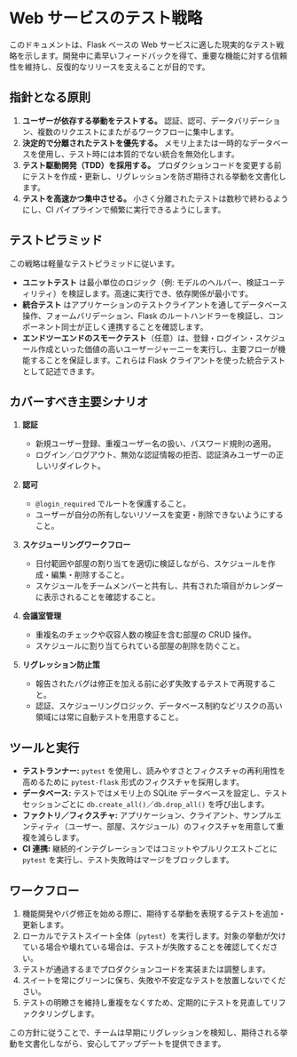# Web サービスのテスト戦略

このドキュメントは、Flask ベースの Web サービスに適した現実的なテスト戦略を示します。開発中に素早いフィードバックを得て、重要な機能に対する信頼性を維持し、反復的なリリースを支えることが目的です。

## 指針となる原則

1. **ユーザーが依存する挙動をテストする。** 認証、認可、データバリデーション、複数のリクエストにまたがるワークフローに集中します。
2. **決定的で分離されたテストを優先する。** メモリ上または一時的なデータベースを使用し、テスト時には本質的でない統合を無効化します。
3. **テスト駆動開発（TDD）を採用する。** プロダクションコードを変更する前にテストを作成・更新し、リグレッションを防ぎ期待される挙動を文書化します。
4. **テストを高速かつ集中させる。** 小さく分離されたテストは数秒で終わるようにし、CI パイプラインで頻繁に実行できるようにします。

## テストピラミッド

この戦略は軽量なテストピラミッドに従います。

- **ユニットテスト** は最小単位のロジック（例: モデルのヘルパー、検証ユーティリティ）を検証します。高速に実行でき、依存関係が最小です。
- **統合テスト** はアプリケーションのテストクライアントを通してデータベース操作、フォームバリデーション、Flask のルートハンドラーを検証し、コンポーネント同士が正しく連携することを確認します。
- **エンドツーエンドのスモークテスト**（任意）は、登録・ログイン・スケジュール作成といった価値の高いユーザージャーニーを実行し、主要フローが機能することを保証します。これらは Flask クライアントを使った統合テストとして記述できます。

## カバーすべき主要シナリオ

1. **認証**
   - 新規ユーザー登録、重複ユーザー名の扱い、パスワード規則の適用。
   - ログイン／ログアウト、無効な認証情報の拒否、認証済みユーザーの正しいリダイレクト。

2. **認可**
   - `@login_required` でルートを保護すること。
   - ユーザーが自分の所有しないリソースを変更・削除できないようにすること。

3. **スケジューリングワークフロー**
   - 日付範囲や部屋の割り当てを適切に検証しながら、スケジュールを作成・編集・削除すること。
   - スケジュールをチームメンバーと共有し、共有された項目がカレンダーに表示されることを確認すること。

4. **会議室管理**
   - 重複名のチェックや収容人数の検証を含む部屋の CRUD 操作。
   - スケジュールに割り当てられている部屋の削除を防ぐこと。

5. **リグレッション防止策**
   - 報告されたバグは修正を加える前に必ず失敗するテストで再現すること。
   - 認証、スケジューリングロジック、データベース制約などリスクの高い領域には常に自動テストを用意すること。

## ツールと実行

- **テストランナー:** `pytest` を使用し、読みやすさとフィクスチャの再利用性を高めるために `pytest-flask` 形式のフィクスチャを採用します。
- **データベース:** テストではメモリ上の SQLite データベースを設定し、テストセッションごとに `db.create_all()`／`db.drop_all()` を呼び出します。
- **ファクトリ／フィクスチャ:** アプリケーション、クライアント、サンプルエンティティ（ユーザー、部屋、スケジュール）のフィクスチャを用意して重複を減らします。
- **CI 連携:** 継続的インテグレーションではコミットやプルリクエストごとに `pytest` を実行し、テスト失敗時はマージをブロックします。

## ワークフロー

1. 機能開発やバグ修正を始める際に、期待する挙動を表現するテストを追加・更新します。
2. ローカルでテストスイート全体（`pytest`）を実行します。対象の挙動が欠けている場合や壊れている場合は、テストが失敗することを確認してください。
3. テストが通過するまでプロダクションコードを実装または調整します。
4. スイートを常にグリーンに保ち、失敗や不安定なテストを放置しないでください。
5. テストの明瞭さを維持し重複をなくすため、定期的にテストを見直してリファクタリングします。

この方針に従うことで、チームは早期にリグレッションを検知し、期待される挙動を文書化しながら、安心してアップデートを提供できます。
